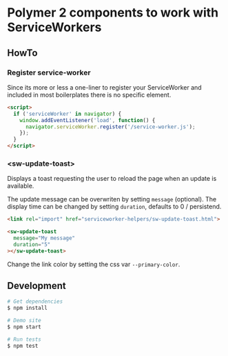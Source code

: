 # Polymer 2 components to work with ServiceWorkers

## HowTo

### Register service-worker

Since its more or less a one-liner to register your ServiceWorker and included in most boilerplates there is no specific element.

```html
<script>
  if ('serviceWorker' in navigator) {
    window.addEventListener('load', function() {
      navigator.serviceWorker.register('/service-worker.js');
    });
  }
</script>
```

### \<sw-update-toast\>

Displays a toast requesting the user to reload the page when an update is available.

The update message can be overwriten by setting `message` (optional). The display time can be changed by setting `duration`, defaults to 0 / persistend.

```html
<link rel="import" href="serviceworker-helpers/sw-update-toast.html">

<sw-update-toast
  message="My message"
  duration="5"
></sw-update-toast>
```

Change the link color by setting the css var `--primary-color`.

## Development

```bash
# Get dependencies
$ npm install

# Demo site
$ npm start

# Run tests
$ npm test
```
